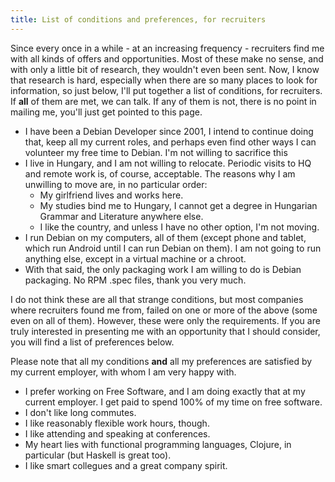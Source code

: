 ```yaml
---
title: List of conditions and preferences, for recruiters
---
```


Since every once in a while - at an increasing frequency - recruiters
find me with all kinds of offers and opportunities. Most of these make
no sense, and with only a little bit of research, they wouldn't even
been sent. Now, I know that research is hard, especially when there
are so many places to look for information, so just below, I'll put
together a list of conditions, for recruiters. If **all** of them are
met, we can talk. If any of them is not, there is no point in mailing
me, you'll just get pointed to this page.

* I have been a Debian Developer since 2001, I intend to continue
  doing that, keep all my current roles, and perhaps even find other
  ways I can volunteer my free time to Debian. I'm not willing to
  sacrifice this
* I live in Hungary, and I am not willing to relocate. Periodic visits
  to HQ and remote work is, of course, acceptable. The reasons why I
  am unwilling to move are, in no particular order:
    * My girlfriend lives and works here.
    * My studies bind me to Hungary, I cannot get a degree in
      Hungarian Grammar and Literature anywhere else.
    * I like the country, and unless I have no other option,
      I'm not moving.
* I run Debian on my computers, all of them (except phone and tablet,
  which run Android until I can run Debian on them). I am not going to
  run anything else, except in a virtual machine or a chroot.
* With that said, the only packaging work I am willing to do is Debian
  packaging. No RPM .spec files, thank you very much.

I do not think these are all that strange conditions, but most
companies where recruiters found me from, failed on one or more of the
above (some even on all of them). However, these were only the
requirements. If you are truly interested in presenting me with an
opportunity that I should consider, you will find a list of
preferences below.

Please note that all my conditions **and** all my preferences are
satisfied by my current employer, with whom I am very happy with.

* I prefer working on Free Software, and I am doing exactly that at my
  current employer. I get paid to spend 100% of my time on free
  software.
* I don't like long commutes.
* I like reasonably flexible work hours, though.
* I like attending and speaking at conferences.
* My heart lies with functional programming languages, Clojure, in
  particular (but Haskell is great too).
* I like smart collegues and a great company spirit.
